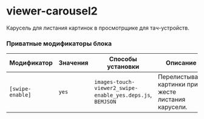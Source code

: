 # viewer-carousel2

Карусель для листания картинок в просмотрщике для тач-устройств.

<a name="mods"></a>

### Приватные модификаторы блока
| Модификатор | Значения | Способы установки | Описание |
| ----------- | -------- | ----------------- | -------- |
| `[swipe-enable]` | `yes` | `images-touch-viewer2_swipe-enable_yes.deps.js`, `BEMJSON` | Перелистывает картинки при жесте листания карусели.

